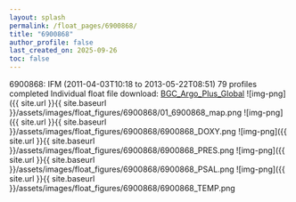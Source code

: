 ```yaml
---
layout: splash
permalink: /float_pages/6900868/
title: "6900868"
author_profile: false
last_created_on: 2025-09-26
toc: false
---
```

 
6900868: IFM (2011-04-03T10:18 to 2013-05-22T08:51)
79 profiles completed
Individual float file download: [BGC_Argo_Plus_Global](https://ftp.soest.hawaii.edu/bgc_argo_plus/Individual_Floats/outliers_removed/6900868_Sprof_processed.nc)
![img-png]({{ site.url }}{{ site.baseurl }}/assets/images/float_figures/6900868/01_6900868_map.png
![img-png]({{ site.url }}{{ site.baseurl }}/assets/images/float_figures/6900868/6900868_DOXY.png
![img-png]({{ site.url }}{{ site.baseurl }}/assets/images/float_figures/6900868/6900868_PRES.png
![img-png]({{ site.url }}{{ site.baseurl }}/assets/images/float_figures/6900868/6900868_PSAL.png
![img-png]({{ site.url }}{{ site.baseurl }}/assets/images/float_figures/6900868/6900868_TEMP.png

